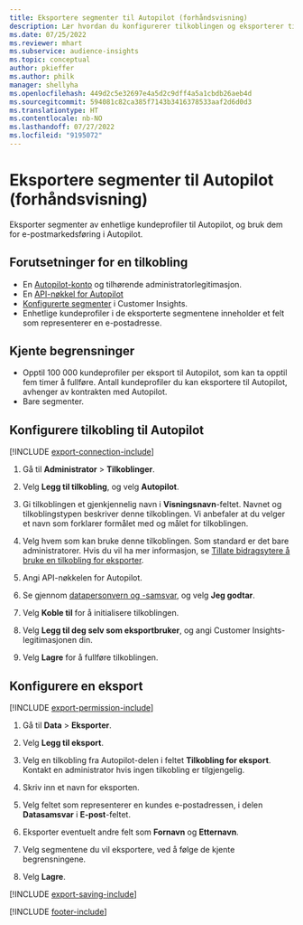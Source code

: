 ```yaml
---
title: Eksportere segmenter til Autopilot (forhåndsvisning)
description: Lær hvordan du konfigurerer tilkoblingen og eksporterer til Autopilot.
ms.date: 07/25/2022
ms.reviewer: mhart
ms.subservice: audience-insights
ms.topic: conceptual
author: pkieffer
ms.author: philk
manager: shellyha
ms.openlocfilehash: 449d2c5e32697e4a5d2c9dff4a5a1cbdb26aeb4d
ms.sourcegitcommit: 594081c82ca385f7143b3416378533aaf2d6d0d3
ms.translationtype: HT
ms.contentlocale: nb-NO
ms.lasthandoff: 07/27/2022
ms.locfileid: "9195072"
---
```

# <a name="export-segments-to-autopilot-preview"></a>Eksportere segmenter til Autopilot (forhåndsvisning)

Eksporter segmenter av enhetlige kundeprofiler til Autopilot, og bruk dem for e-postmarkedsføring i Autopilot.

## <a name="prerequisites-for-a-connection"></a>Forutsetninger for en tilkobling

- En [Autopilot-konto](https://www.autopilothq.com/) og tilhørende administratorlegitimasjon.
- En [API-nøkkel for Autopilot](https://autopilot.docs.apiary.io/#)
- [Konfigurerte segmenter](segments.md) i Customer Insights.
- Enhetlige kundeprofiler i de eksporterte segmentene inneholder et felt som representerer en e-postadresse.

## <a name="known-limitations"></a>Kjente begrensninger

- Opptil 100 000 kundeprofiler per eksport til Autopilot, som kan ta opptil fem timer å fullføre. Antall kundeprofiler du kan eksportere til Autopilot, avhenger av kontrakten med Autopilot.
- Bare segmenter.

## <a name="set-up-connection-to-autopilot"></a>Konfigurere tilkobling til Autopilot

[!INCLUDE [export-connection-include](includes/export-connection-admn.md)]

1. Gå til **Administrator** > **Tilkoblinger**.

1. Velg **Legg til tilkobling**, og velg **Autopilot**.

1. Gi tilkoblingen et gjenkjennelig navn i **Visningsnavn**-feltet. Navnet og tilkoblingstypen beskriver denne tilkoblingen. Vi anbefaler at du velger et navn som forklarer formålet med og målet for tilkoblingen.

1. Velg hvem som kan bruke denne tilkoblingen. Som standard er det bare administratorer. Hvis du vil ha mer informasjon, se [Tillate bidragsytere å bruke en tilkobling for eksporter](connections.md#allow-contributors-to-use-a-connection-for-exports).

1. Angi API-nøkkelen for Autopilot.

1. Se gjennom [datapersonvern og -samsvar](connections.md#data-privacy-and-compliance), og velg **Jeg godtar**.

1. Velg **Koble til** for å initialisere tilkoblingen.

1. Velg **Legg til deg selv som eksportbruker**, og angi Customer Insights-legitimasjonen din.

1. Velg **Lagre** for å fullføre tilkoblingen.

## <a name="configure-an-export"></a>Konfigurere en eksport

[!INCLUDE [export-permission-include](includes/export-permission.md)]

1. Gå til **Data** > **Eksporter**.

1. Velg **Legg til eksport**.

1. Velg en tilkobling fra Autopilot-delen i feltet **Tilkobling for eksport**. Kontakt en administrator hvis ingen tilkobling er tilgjengelig.

1. Skriv inn et navn for eksporten.

1. Velg feltet som representerer en kundes e-postadressen, i delen **Datasamsvar** i **E-post**-feltet.

1. Eksporter eventuelt andre felt som **Fornavn** og **Etternavn**.

1. Velg segmentene du vil eksportere, ved å følge de kjente begrensningene.

1. Velg **Lagre**.

[!INCLUDE [export-saving-include](includes/export-saving.md)]

[!INCLUDE [footer-include](includes/footer-banner.md)]
